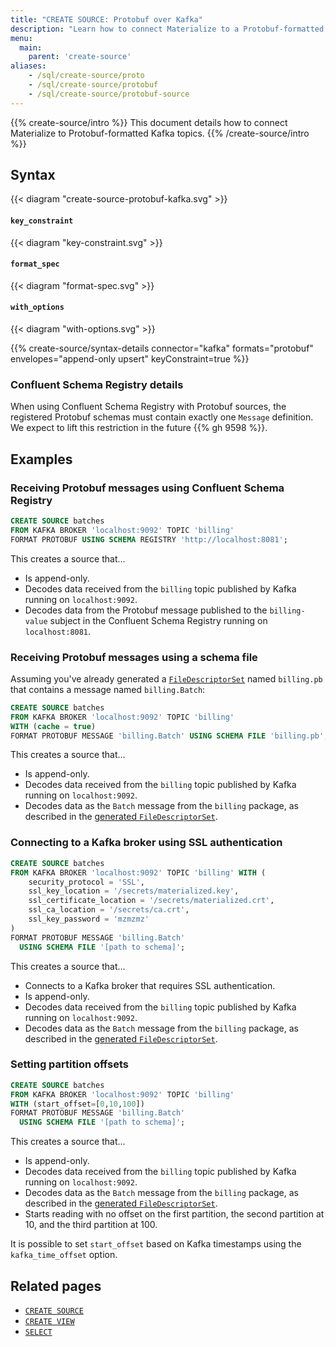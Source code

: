 ```yaml
---
title: "CREATE SOURCE: Protobuf over Kafka"
description: "Learn how to connect Materialize to a Protobuf-formatted Kafka topic"
menu:
  main:
    parent: 'create-source'
aliases:
    - /sql/create-source/proto
    - /sql/create-source/protobuf
    - /sql/create-source/protobuf-source
---
```


{{% create-source/intro %}}
This document details how to connect Materialize to Protobuf-formatted Kafka
topics.
{{% /create-source/intro %}}

## Syntax

{{< diagram "create-source-protobuf-kafka.svg" >}}

#### `key_constraint`

{{< diagram "key-constraint.svg" >}}

#### `format_spec`

{{< diagram "format-spec.svg" >}}

#### `with_options`

{{< diagram "with-options.svg" >}}

{{% create-source/syntax-details connector="kafka" formats="protobuf" envelopes="append-only upsert" keyConstraint=true %}}

### Confluent Schema Registry details

When using Confluent Schema Registry with Protobuf sources, the registered
Protobuf schemas must contain exactly one `Message` definition. We expect to
lift this restriction in the future {{% gh 9598 %}}.

## Examples

### Receiving Protobuf messages using Confluent Schema Registry

```sql
CREATE SOURCE batches
FROM KAFKA BROKER 'localhost:9092' TOPIC 'billing'
FORMAT PROTOBUF USING SCHEMA REGISTRY 'http://localhost:8081';
```

This creates a source that...

- Is append-only.
- Decodes data received from the `billing` topic published by Kafka running on
  `localhost:9092`.
- Decodes data from the Protobuf message published to the `billing-value`
  subject in the Confluent Schema Registry running on `localhost:8081`.

### Receiving Protobuf messages using a schema file

Assuming you've already generated a [`FileDescriptorSet`](#filedescriptorset)
named `billing.pb` that contains a message named `billing.Batch`:

```sql
CREATE SOURCE batches
FROM KAFKA BROKER 'localhost:9092' TOPIC 'billing'
WITH (cache = true)
FORMAT PROTOBUF MESSAGE 'billing.Batch' USING SCHEMA FILE 'billing.pb';
```

This creates a source that...

- Is append-only.
- Decodes data received from the `billing` topic published by Kafka running on
  `localhost:9092`.
- Decodes data as the `Batch` message from the `billing` package, as described
  in the [generated `FileDescriptorSet`](#filedescriptorset).

### Connecting to a Kafka broker using SSL authentication

```sql
CREATE SOURCE batches
FROM KAFKA BROKER 'localhost:9092' TOPIC 'billing' WITH (
    security_protocol = 'SSL',
    ssl_key_location = '/secrets/materialized.key',
    ssl_certificate_location = '/secrets/materialized.crt',
    ssl_ca_location = '/secrets/ca.crt',
    ssl_key_password = 'mzmzmz'
)
FORMAT PROTOBUF MESSAGE 'billing.Batch'
  USING SCHEMA FILE '[path to schema]';
```

This creates a source that...
- Connects to a Kafka broker that requires SSL authentication.
- Is append-only.
- Decodes data received from the `billing` topic published by Kafka running on
  `localhost:9092`.
- Decodes data as the `Batch` message from the `billing` package, as described
  in the [generated `FileDescriptorSet`](#filedescriptorset).

### Setting partition offsets

```sql
CREATE SOURCE batches
FROM KAFKA BROKER 'localhost:9092' TOPIC 'billing'
WITH (start_offset=[0,10,100])
FORMAT PROTOBUF MESSAGE 'billing.Batch'
  USING SCHEMA FILE '[path to schema]';
```

This creates a source that...

- Is append-only.
- Decodes data received from the `billing` topic published by Kafka running on
  `localhost:9092`.
- Decodes data as the `Batch` message from the `billing` package, as described
  in the [generated `FileDescriptorSet`](#filedescriptorset).
- Starts reading with no offset on the first partition, the second partition at 10, and the third partition at 100.

It is possible to set `start_offset` based on Kafka timestamps using the `kafka_time_offset` option.

## Related pages

- [`CREATE SOURCE`](../)
- [`CREATE VIEW`](../../create-view)
- [`SELECT`](../../select)
